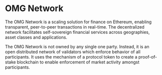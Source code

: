 # OMG Network

The OMG Network is a scaling solution for finance on Ethereum, enabling transparent, peer-to-peer transactions in real-time. The decentralized network facilitates self-sovereign financial services across geographies, asset classes and applications.

The OMG Network is not owned by any single one party. Instead, it is an open distributed network of validators which enforce behavior of all participants. It uses the mechanism of a protocol token to create a proof-of-stake blockchain to enable enforcement of market activity amongst participants. 
